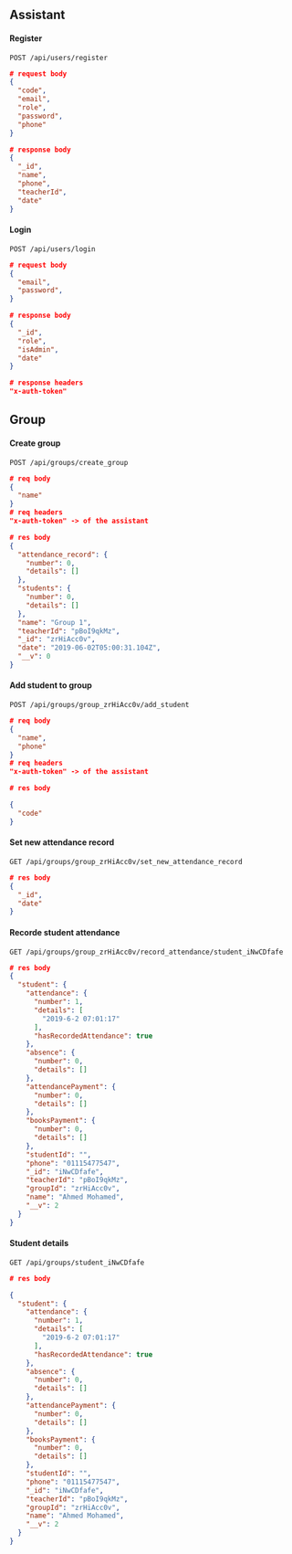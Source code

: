 ## Assistant

#### Register

`POST /api/users/register`

```json
# request body
{
  "code",
  "email",
  "role",
  "password",
  "phone"
}
```

```json
# response body
{
  "_id",
  "name",
  "phone",
  "teacherId",
  "date"
}
```

#### Login

`POST /api/users/login`

```json
# request body
{
  "email",
  "password",
}
```

```json
# response body
{
  "_id",
  "role",
  "isAdmin",
  "date"
}

# response headers
"x-auth-token"
```

## Group

#### Create group

`POST /api/groups/create_group`

```json
# req body
{
  "name"
}
# req headers
"x-auth-token" -> of the assistant
```

```json
# res body
{
  "attendance_record": {
    "number": 0,
    "details": []
  },
  "students": {
    "number": 0,
    "details": []
  },
  "name": "Group 1",
  "teacherId": "pBoI9qkMz",
  "_id": "zrHiAcc0v",
  "date": "2019-06-02T05:00:31.104Z",
  "__v": 0
}
```

#### Add student to group

`POST /api/groups/group_zrHiAcc0v/add_student`

```json
# req body
{
  "name",
  "phone"
}
# req headers
"x-auth-token" -> of the assistant
```

```json
# res body

{
  "code"
}
```

#### Set new attendance record

`GET /api/groups/group_zrHiAcc0v/set_new_attendance_record`

```json
# res body
{
  "_id",
  "date"
}
```

#### Recorde student attendance

`GET /api/groups/group_zrHiAcc0v/record_attendance/student_iNwCDfafe`

```json
# res body
{
  "student": {
    "attendance": {
      "number": 1,
      "details": [
        "2019-6-2 07:01:17"
      ],
      "hasRecordedAttendance": true
    },
    "absence": {
      "number": 0,
      "details": []
    },
    "attendancePayment": {
      "number": 0,
      "details": []
    },
    "booksPayment": {
      "number": 0,
      "details": []
    },
    "studentId": "",
    "phone": "01115477547",
    "_id": "iNwCDfafe",
    "teacherId": "pBoI9qkMz",
    "groupId": "zrHiAcc0v",
    "name": "Ahmed Mohamed",
    "__v": 2
  }
}
```

#### Student details

`GET /api/groups/student_iNwCDfafe`

```json
# res body

{
  "student": {
    "attendance": {
      "number": 1,
      "details": [
        "2019-6-2 07:01:17"
      ],
      "hasRecordedAttendance": true
    },
    "absence": {
      "number": 0,
      "details": []
    },
    "attendancePayment": {
      "number": 0,
      "details": []
    },
    "booksPayment": {
      "number": 0,
      "details": []
    },
    "studentId": "",
    "phone": "01115477547",
    "_id": "iNwCDfafe",
    "teacherId": "pBoI9qkMz",
    "groupId": "zrHiAcc0v",
    "name": "Ahmed Mohamed",
    "__v": 2
  }
}
```
